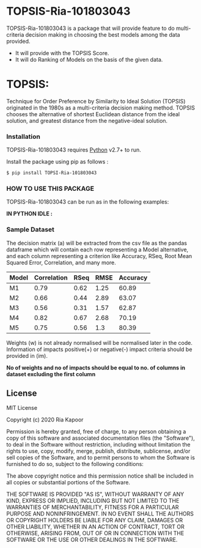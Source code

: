 # TOPSIS-Ria-101803043

TOPSIS-Ria-101803043 is a package that will provide feature to do multi-criteria decision making in choosing the best models among the data provided.

  - It will provide with the TOPSIS Score.
  - It will do Ranking of Models on the basis of the given data.

# TOPSIS:

Technique for Order Preference by Similarity to Ideal Solution (TOPSIS) originated in the 1980s as a multi-criteria decision making method. TOPSIS chooses the alternative of shortest Euclidean distance from the ideal solution, and greatest distance from the negative-ideal solution. 


### Installation
TOPSIS-Ria-101803043 requires [Python](https://www.python.org/) v2.7+ to run.

Install the package using pip as follows :

```sh
$ pip install TOPSI-Ria-101803043
```

### HOW TO USE THIS PACKAGE

TOPSIS-Ria-101803043 can be run as in the following examples:


**IN PYTHON IDLE :**



### Sample Dataset
The decision matrix (a) will be extracted from the csv file as the pandas dataframe which will contain each row representing a Model alternative, and each column representing a criterion like Accuracy, RSeq, Root Mean Squared Error, Correlation, and many more.

| Model | Correlation | RSeq | RMSE | Accuracy
| ------ | ------ | ----- | ----- | --------
| M1 | 0.79 | 0.62 | 1.25 | 60.89 
| M2 | 0.66 | 0.44 | 2.89 | 63.07
| M3 | 0.56 | 0.31 | 1.57 | 62.87
| M4 | 0.82 | 0.67 | 2.68 | 70.19
| M5 | 0.75 | 0.56 | 1.3 | 80.39

Weights (w) is not already normalised will be normalised later in the code.
Information of impacts positive(+) or negative(-) impact criteria should be provided in (im).

**No of weights and no of impacts should be equal to no. of columns in dataset excluding the first column** 



License
----

MIT License

Copyright (c) 2020 Ria Kapoor

Permission is hereby granted, free of charge, to any person obtaining a copy
of this software and associated documentation files (the "Software"), to deal
in the Software without restriction, including without limitation the rights
to use, copy, modify, merge, publish, distribute, sublicense, and/or sell
copies of the Software, and to permit persons to whom the Software is
furnished to do so, subject to the following conditions:

The above copyright notice and this permission notice shall be included in all
copies or substantial portions of the Software.

THE SOFTWARE IS PROVIDED "AS IS", WITHOUT WARRANTY OF ANY KIND, EXPRESS OR
IMPLIED, INCLUDING BUT NOT LIMITED TO THE WARRANTIES OF MERCHANTABILITY,
FITNESS FOR A PARTICULAR PURPOSE AND NONINFRINGEMENT. IN NO EVENT SHALL THE
AUTHORS OR COPYRIGHT HOLDERS BE LIABLE FOR ANY CLAIM, DAMAGES OR OTHER
LIABILITY, WHETHER IN AN ACTION OF CONTRACT, TORT OR OTHERWISE, ARISING FROM,
OUT OF OR IN CONNECTION WITH THE SOFTWARE OR THE USE OR OTHER DEALINGS IN THE
SOFTWARE.



